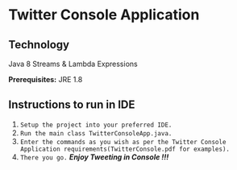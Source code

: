 # Twitter Console Application
## Technology
 Java 8 Streams & Lambda Expressions

**Prerequisites:** JRE 1.8

## Instructions to run in IDE

1. `Setup the project into your preferred IDE.`
2. `Run the main class TwitterConsoleApp.java.`
3. `Enter the commands as you wish as per the Twitter Console Application requirements(TwitterConsole.pdf for examples).`
4.  `There you go.` _**Enjoy Tweeting in Console !!!**_
